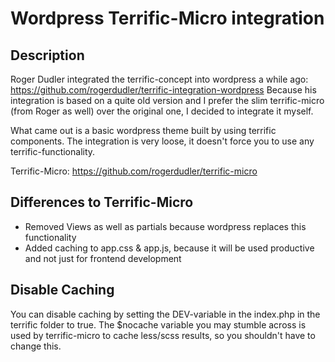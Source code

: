Wordpress Terrific-Micro integration
====================================

Description
------
Roger Dudler integrated the terrific-concept into wordpress a while ago: https://github.com/rogerdudler/terrific-integration-wordpress
Because his integration is based on a quite old version and I prefer the slim terrific-micro (from Roger as well) over the original one, I decided to integrate it myself.

What came out is a basic wordpress theme built by using terrific components.
The integration is very loose, it doesn't force you to use any terrific-functionality.

Terrific-Micro:
https://github.com/rogerdudler/terrific-micro

Differences to Terrific-Micro
------
- Removed Views as well as partials because wordpress replaces this functionality
- Added caching to app.css & app.js, because it will be used productive and not just for frontend development

Disable Caching
------
You can disable caching by setting the DEV-variable in the index.php in the terrific folder to true.
The $nocache variable you may stumble across is used by terrific-micro to cache less/scss results, so you shouldn't have to change this.

